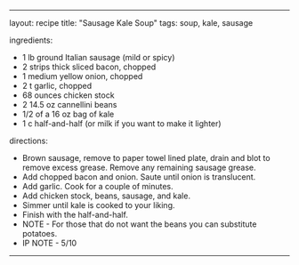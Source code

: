 ---

layout: recipe
title: "Sausage Kale Soup"
tags: soup, kale, sausage

ingredients:

- 1 lb ground Italian sausage (mild or spicy)
- 2 strips thick sliced bacon, chopped
- 1 medium yellow onion, chopped
- 2 t garlic, chopped
- 68 ounces chicken stock
- 2 14.5 oz cannellini beans
- 1/2 of a 16 oz bag of kale
- 1 c half-and-half (or milk if you want to make it lighter)

directions:

- Brown sausage, remove to paper towel lined plate, drain and blot to remove excess grease. Remove any remaining sausage grease.
- Add chopped bacon and onion. Saute until onion is translucent.
- Add garlic. Cook for a couple of minutes.
- Add chicken stock, beans, sausage, and kale.
- Simmer until kale is cooked to your liking.
- Finish with the half-and-half.
- NOTE - For those that do not want the beans you can substitute potatoes.
- IP NOTE - 5/10

---